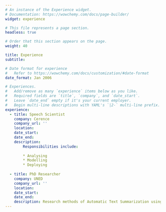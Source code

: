 ```yaml
---
# An instance of the Experience widget.
# Documentation: https://wowchemy.com/docs/page-builder/
widget: experience

# This file represents a page section.
headless: true

# Order that this section appears on the page.
weight: 40

title: Experience
subtitle:

# Date format for experience
#   Refer to https://wowchemy.com/docs/customization/#date-format
date_format: Jan 2006

# Experiences.
#   Add/remove as many `experience` items below as you like.
#   Required fields are `title`, `company`, and `date_start`.
#   Leave `date_end` empty if it's your current employer.
#   Begin multi-line descriptions with YAML's `|2-` multi-line prefix.
experience:
  - title: Speech Scientist
    company: Cerence
    company_url: ''
    location: 
    date_start: 
    date_end: 
    description: 
        Responsibilities include:
        
        * Analysing
        * Modelling
        * Deploying
        
  - title: PhD Researcher
    company: UNED
    company_url: ''
    location: 
    date_start: 
    date_end: 
    description: Research methods of Automatic Text Summarization using Deep Learning
---
```

